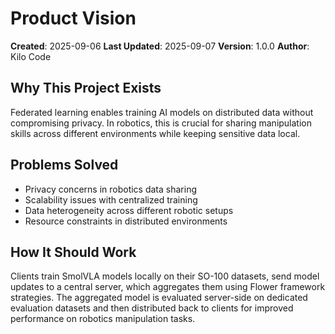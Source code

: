 # Product Vision

**Created**: 2025-09-06
**Last Updated**: 2025-09-07
**Version**: 1.0.0
**Author**: Kilo Code

## Why This Project Exists
Federated learning enables training AI models on distributed data without compromising privacy. In robotics, this is crucial for sharing manipulation skills across different environments while keeping sensitive data local.

## Problems Solved
- Privacy concerns in robotics data sharing
- Scalability issues with centralized training
- Data heterogeneity across different robotic setups
- Resource constraints in distributed environments

## How It Should Work
Clients train SmolVLA models locally on their SO-100 datasets, send model updates to a central server, which aggregates them using Flower framework strategies. The aggregated model is evaluated server-side on dedicated evaluation datasets and then distributed back to clients for improved performance on robotics manipulation tasks.